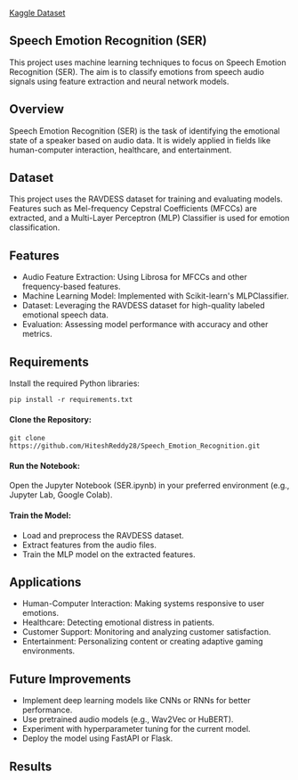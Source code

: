 <a href="https://www.kaggle.com/datasets/uwrfkaggler/ravdess-emotional-speech-audio">Kaggle Dataset</a>

<h2>Speech Emotion Recognition (SER)</h2>
<p>This project uses machine learning techniques to focus on Speech Emotion Recognition (SER). The aim is to classify emotions from speech audio signals using feature extraction and neural network models.</p>

<h2>Overview</h2>
<p>Speech Emotion Recognition (SER) is the task of identifying the emotional state of a speaker based on audio data. It is widely applied in fields like human-computer interaction, healthcare, and entertainment.</p>


<h2>Dataset</h2>
<p>This project uses the RAVDESS dataset for training and evaluating models. Features such as Mel-frequency Cepstral Coefficients (MFCCs) are extracted, and a Multi-Layer Perceptron (MLP) Classifier is used for emotion classification.</p>

<h2>Features</h2>
<ul>
  <li>Audio Feature Extraction: Using Librosa for MFCCs and other frequency-based features.</li>
  <li>Machine Learning Model: Implemented with Scikit-learn's MLPClassifier.</li>
  <li>Dataset: Leveraging the RAVDESS dataset for high-quality labeled emotional speech data.</li>
  <li>Evaluation: Assessing model performance with accuracy and other metrics.</li>
</ul>

<h2>Requirements</h2>
<p>Install the required Python libraries:</p>
<code>pip install -r requirements.txt</code>
<!-- Key Libraries
librosa
numpy
scikit-learn
matplotlib
soundfile
Usage -->
<h4>Clone the Repository:</h4>
<code>git clone https://github.com/HiteshReddy28/Speech_Emotion_Recognition.git</code>

<h4>Run the Notebook:</h4>
<p>Open the Jupyter Notebook (SER.ipynb) in your preferred environment (e.g., Jupyter Lab, Google Colab).</p>

<h4>Train the Model:</h4>
<ul>
  <li>Load and preprocess the RAVDESS dataset.</li>
  <li>Extract features from the audio files.</li>
  <li>Train the MLP model on the extracted features.</li>
  </ul>

<h2>Applications</h2>
<ul>
<li>Human-Computer Interaction: Making systems responsive to user emotions.</li>
<li>Healthcare: Detecting emotional distress in patients.</li>
<li>Customer Support: Monitoring and analyzing customer satisfaction.</li>
<li>Entertainment: Personalizing content or creating adaptive gaming environments.</li>
</ul>

<h2>Future Improvements</h2>
<ul>
  <li>Implement deep learning models like CNNs or RNNs for better performance.</li>
  <li>Use pretrained audio models (e.g., Wav2Vec or HuBERT).</li>
  <li>Experiment with hyperparameter tuning for the current model.</li>
  <li>Deploy the model using FastAPI or Flask.</li>
</ul>

<h2>Results</h2>

